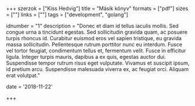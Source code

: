 +++
szerzok = ["Kiss Hedvig"]
title = "Másik könyv"
formats = ["pdf"]
sizes = [""]
links = [""]
tags = ["development", "golang"]

idnumber = "1"
description = "Donec et diam id tellus iaculis mollis. Sed congue urna a tincidunt egestas. Sed sollicitudin gravida quam, ac posuere turpis rhoncus id. Curabitur euismod eros vel sapien tristique, eu gravida massa sollicitudin. Pellentesque rutrum porttitor nunc eu interdum. Fusce vel tortor feugiat, condimentum tellus et, fermentum velit. Fusce in efficitur ligula. Integer turpis mauris, dapibus a ex quis, egestas auctor dui. Suspendisse tempor rutrum risus eget vulputate. Vivamus et suscipit ipsum, id pretium arcu. Suspendisse malesuada viverra ex, ac feugiat orci. Aliquam erat volutpat."

date = '2018-11-22'

+++
